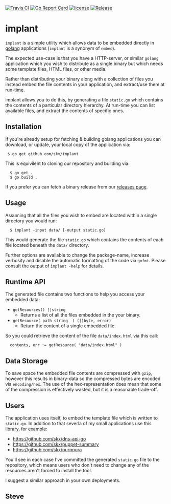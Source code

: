[![Travis CI](https://img.shields.io/travis/skx/implant/master.svg?style=flat-square)](https://travis-ci.org/skx/implant)
[![Go Report Card](https://goreportcard.com/badge/github.com/skx/implant)](https://goreportcard.com/report/github.com/skx/implant)
[![license](https://img.shields.io/github/license/skx/implant.svg)](https://github.com/skx/implant/blob/master/LICENSE)
[![Release](https://img.shields.io/github/release/skx/implant.svg)](https://github.com/skx/implant/releases/latest)

# implant

`implant` is a simple utility which allows data to be embedded directly
in [golang](https://golang.org/) applications (`implant` is a synonym of `embed`).

The expected use-case is that you have a HTTP-server, or similar `golang`
application which you wish to distribute as a single binary but which
needs some template files, HTML files, or other media.

Rather than distributing your binary along with a collection of files you
instead embed the file contents in your application, and extract/use them
at run-time.

implant allows you to do this, by generating a file `static.go` which
contains the contents of a particular directory hierarchy.  At run-time you
can list available files, and extract the contents of specific ones.



## Installation

If you're already setup for fetching & building golang applications
you can download, or update, your local copy of the application via:

     $ go get github.com/skx/implant

This is equivilent to cloning our repository and building via:

      $ go get .
      $ go build .

If you prefer you can fetch a binary release from our [releases page](https://github.com/skx/implant/releases).



## Usage

Assuming that all the files you wish to embed are located within a
single directory you would run:

      $ implant -input data/ [-output static.go]

This would generate the file `static.go` which contains the contents
of each file located beneath the `data/` directory.

Further options are available to change the package-name, increase
verbosity and disable the automatic formatting of the code via `gofmt`.
Please consult the output of `implant -help` for details.


## Runtime API

The generated file contains two functions to help you access your embedded data:

* `getResources() []string`
    * Returns a list of all the files embedded in the your binary.
* `getResource( path string  ) ([]byte, error)`
    * Return the content of a single embedded file.

So you could retrieve the content of the file `data/index.html` via this call:

      contents, err := getResource( "data/index.html" )


## Data Storage

To save space the embedded file contents are compressed with `gzip`, however
this results in binary-data so the compressed bytes are encoded via
`encoding/hex`.  The use of the hex-representation does mean that some of
the compression is effectively wasted, but it is a reasonable trade-off.


## Users

The application uses itself, to embed the template file which is written
to `static.go`.  In addition to that severla of my small applications use
this library, for example:

* https://github.com/skx/dns-api-go
* https://github.com/skx/puppet-summary
* https://github.com/skx/purppura

You'll see in each case I've committed the generated `static.go` file to the repository, which means users who don't need to change any of the resources aren't forced to install the tool.

I suggest a similar approach in your own deployments.


Steve
--
